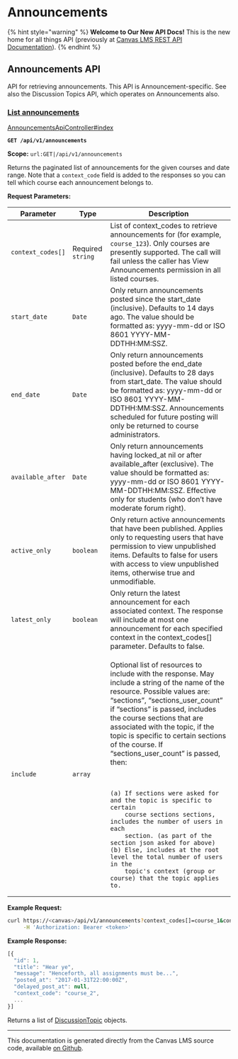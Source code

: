 # Announcements

{% hint style="warning" %}
**Welcome to Our New API Docs!** This is the new home for all things API (previously at [Canvas LMS REST API Documentation](https://api.instructure.com)).
{% endhint %}

## Announcements API

API for retrieving announcements. This API is Announcement-specific. See also the Discussion Topics API, which operates on Announcements also.

### [List announcements](#method.announcements_api.index) <a href="#method.announcements_api.index" id="method.announcements_api.index"></a>

[AnnouncementsApiController#index](https://github.com/instructure/canvas-lms/blob/master/app/controllers/announcements_api_controller.rb)

**`GET /api/v1/announcements`**

**Scope:** `url:GET|/api/v1/announcements`

Returns the paginated list of announcements for the given courses and date range. Note that a `context_code` field is added to the responses so you can tell which course each announcement belongs to.

**Request Parameters:**

<table><thead><tr><th>Parameter</th><th>Type</th><th>Description</th></tr></thead><tbody><tr><td><code>context_codes[]</code></td><td>Required <code>string</code></td><td>List of context_codes to retrieve announcements for (for example, <code>course_123</code>). Only courses are presently supported. The call will fail unless the caller has View Announcements permission in all listed courses.</td></tr><tr><td><code>start_date</code></td><td><code>Date</code></td><td>Only return announcements posted since the start_date (inclusive). Defaults to 14 days ago. The value should be formatted as: yyyy-mm-dd or ISO 8601 YYYY-MM-DDTHH:MM:SSZ.</td></tr><tr><td><code>end_date</code></td><td><code>Date</code></td><td>Only return announcements posted before the end_date (inclusive). Defaults to 28 days from start_date. The value should be formatted as: yyyy-mm-dd or ISO 8601 YYYY-MM-DDTHH:MM:SSZ. Announcements scheduled for future posting will only be returned to course administrators.</td></tr><tr><td><code>available_after</code></td><td><code>Date</code></td><td>Only return announcements having locked_at nil or after available_after (exclusive). The value should be formatted as: yyyy-mm-dd or ISO 8601 YYYY-MM-DDTHH:MM:SSZ. Effective only for students (who don’t have moderate forum right).</td></tr><tr><td><code>active_only</code></td><td><code>boolean</code></td><td>Only return active announcements that have been published. Applies only to requesting users that have permission to view unpublished items. Defaults to false for users with access to view unpublished items, otherwise true and unmodifiable.</td></tr><tr><td><code>latest_only</code></td><td><code>boolean</code></td><td>Only return the latest announcement for each associated context. The response will include at most one announcement for each specified context in the context_codes[] parameter. Defaults to false.</td></tr><tr><td><code>include</code></td><td><code>array</code></td><td><p>Optional list of resources to include with the response. May include a string of the name of the resource. Possible values are: “sections”, “sections_user_count” if “sections” is passed, includes the course sections that are associated with the topic, if the topic is specific to certain sections of the course. If “sections_user_count” is passed, then:</p><p><br></p><pre><code>(a) If sections were asked for and the topic is specific to certain
    course sections sections, includes the number of users in each
    section. (as part of the section json asked for above)
(b) Else, includes at the root level the total number of users in the
    topic's context (group or course) that the topic applies to.
</code></pre></td></tr></tbody></table>

**Example Request:**

```bash
curl https://<canvas>/api/v1/announcements?context_codes[]=course_1&context_codes[]=course_2 \
     -H 'Authorization: Bearer <token>'
```

**Example Response:**

```js
[{
  "id": 1,
  "title": "Hear ye",
  "message": "Henceforth, all assignments must be...",
  "posted_at": "2017-01-31T22:00:00Z",
  "delayed_post_at": null,
  "context_code": "course_2",
  ...
}]
```

Returns a list of [DiscussionTopic](../discussion_topics#discussiontopic) objects.

---

This documentation is generated directly from the Canvas LMS source code, available [on Github](https://github.com/instructure/canvas-lms).
